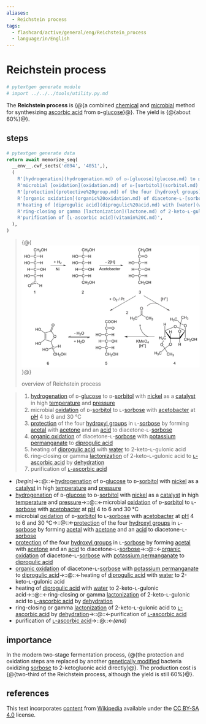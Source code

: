 ```yaml
---
aliases:
  - Reichstein process
tags:
  - flashcard/active/general/eng/Reichstein_process
  - language/in/English
---
```


# Reichstein process

```Python
# pytextgen generate module
# import ../../../tools/utility.py.md
```

The __Reichstein process__ is {@{a combined [chemical](chemical%20reaction.md) and [microbial](industrial%20fermentation.md) method for synthesizing [ascorbic acid](ascorbic%20acid.md) from ᴅ-[glucose](glucose.md)}@}. The yield is {@{about 60%}@}. <!--SR:!2025-04-17,409,250!2027-07-30,1114,330-->

## steps

```Python
# pytextgen generate data
return await memorize_seq(
  __env__.cwf_sects('d894', '4051',),
  (
    R'[hydrogenation](hydrogenation.md) of ᴅ-[glucose](glucose.md) to ᴅ-[sorbitol](sorbitol.md) with [nickel](nickel.md) as a [catalyst](catalysis.md) in high [temperature](temperature.md) and [pressure](pressure.md)',
    R'microbial [oxidation](oxidation.md) of ᴅ-[sorbitol](sorbitol.md) to ʟ-[sorbose](sorbose.md) with [acetobacter](acetobacter.md) at [pH](pH.md) 4 to 6 and 30 °C',
    R'[protection](protective%20group.md) of the four [hydroxyl groups](hydroxyl%20group.md) in ʟ-[sorbose](sorbose.md) by forming [acetal](acetal.md) with [acetone](acetone.md) and an [acid](acid.md) to diacetone-ʟ-[sorbose](sorbose.md)',
    R'[organic oxidation](organic%20oxidation.md) of diacetone-ʟ-[sorbose](sorbose.md) with [potassium permanganate](potassium%20permanganate.md) to [diprogulic acid](diprogulic%20acid.md)',
    R'heating of [diprogulic acid](diprogulic%20acid.md) with [water](water.md) to 2-keto-ʟ-gulonic acid',
    R'ring-closing or gamma [lactonization](lactone.md) of 2-keto-ʟ-gulonic acid to [ʟ-ascorbic acid](vitamin%20C.md) by [dehydration](dehydration%20reaction.md)',
    R'purification of [ʟ-ascorbic acid](vitamin%20C.md)',
  ),
)
```

> {@{![overview of Reichstein process](../../archives/Wikimedia%20Commons/Synthesis%20ascorbic%20acid.svg)}@}
>
> overview of Reichstein process <!--SR:!2025-08-25,522,255-->

<!--pytextgen generate section="d894"--><!-- The following content is generated at 2025-01-15T17:04:39.496890+08:00. Any edits will be overridden! -->

> 1. [hydrogenation](hydrogenation.md) of ᴅ-[glucose](glucose.md) to ᴅ-[sorbitol](sorbitol.md) with [nickel](nickel.md) as a [catalyst](catalysis.md) in high [temperature](temperature.md) and [pressure](pressure.md)
> 2. microbial [oxidation](oxidation.md) of ᴅ-[sorbitol](sorbitol.md) to ʟ-[sorbose](sorbose.md) with [acetobacter](acetobacter.md) at [pH](pH.md) 4 to 6 and 30 °C
> 3. [protection](protective%20group.md) of the four [hydroxyl groups](hydroxyl%20group.md) in ʟ-[sorbose](sorbose.md) by forming [acetal](acetal.md) with [acetone](acetone.md) and an [acid](acid.md) to diacetone-ʟ-[sorbose](sorbose.md)
> 4. [organic oxidation](organic%20oxidation.md) of diacetone-ʟ-[sorbose](sorbose.md) with [potassium permanganate](potassium%20permanganate.md) to [diprogulic acid](diprogulic%20acid.md)
> 5. heating of [diprogulic acid](diprogulic%20acid.md) with [water](water.md) to 2-keto-ʟ-gulonic acid
> 6. ring-closing or gamma [lactonization](lactone.md) of 2-keto-ʟ-gulonic acid to [ʟ-ascorbic acid](vitamin%20C.md) by [dehydration](dehydration%20reaction.md)
> 7. purification of [ʟ-ascorbic acid](vitamin%20C.md)

<!--/pytextgen-->

<!--pytextgen generate section="4051"--><!-- The following content is generated at 2025-01-15T17:04:39.480674+08:00. Any edits will be overridden! -->

- _(begin)_→::@::←[hydrogenation](hydrogenation.md) of ᴅ-[glucose](glucose.md) to ᴅ-[sorbitol](sorbitol.md) with [nickel](nickel.md) as a [catalyst](catalysis.md) in high [temperature](temperature.md) and [pressure](pressure.md) <!--SR:!2025-09-06,203,210!2027-01-08,969,330-->
- [hydrogenation](hydrogenation.md) of ᴅ-[glucose](glucose.md) to ᴅ-[sorbitol](sorbitol.md) with [nickel](nickel.md) as a [catalyst](catalysis.md) in high [temperature](temperature.md) and [pressure](pressure.md)→::@::←microbial [oxidation](oxidation.md) of ᴅ-[sorbitol](sorbitol.md) to ʟ-[sorbose](sorbose.md) with [acetobacter](acetobacter.md) at [pH](pH.md) 4 to 6 and 30 °C <!--SR:!2026-12-14,836,270!2026-03-05,663,270-->
- microbial [oxidation](oxidation.md) of ᴅ-[sorbitol](sorbitol.md) to ʟ-[sorbose](sorbose.md) with [acetobacter](acetobacter.md) at [pH](pH.md) 4 to 6 and 30 °C→::@::←[protection](protective%20group.md) of the four [hydroxyl groups](hydroxyl%20group.md) in ʟ-[sorbose](sorbose.md) by forming [acetal](acetal.md) with [acetone](acetone.md) and an [acid](acid.md) to diacetone-ʟ-[sorbose](sorbose.md) <!--SR:!2025-10-17,474,210!2025-03-28,13,130-->
- [protection](protective%20group.md) of the four [hydroxyl groups](hydroxyl%20group.md) in ʟ-[sorbose](sorbose.md) by forming [acetal](acetal.md) with [acetone](acetone.md) and an [acid](acid.md) to diacetone-ʟ-[sorbose](sorbose.md)→::@::←[organic oxidation](organic%20oxidation.md) of diacetone-ʟ-[sorbose](sorbose.md) with [potassium permanganate](potassium%20permanganate.md) to [diprogulic acid](diprogulic%20acid.md) <!--SR:!2027-09-27,968,250!2025-06-05,210,210-->
- [organic oxidation](organic%20oxidation.md) of diacetone-ʟ-[sorbose](sorbose.md) with [potassium permanganate](potassium%20permanganate.md) to [diprogulic acid](diprogulic%20acid.md)→::@::←heating of [diprogulic acid](diprogulic%20acid.md) with [water](water.md) to 2-keto-ʟ-gulonic acid <!--SR:!2025-04-21,60,252!2025-04-21,59,252-->
- heating of [diprogulic acid](diprogulic%20acid.md) with [water](water.md) to 2-keto-ʟ-gulonic acid→::@::←ring-closing or gamma [lactonization](lactone.md) of 2-keto-ʟ-gulonic acid to [ʟ-ascorbic acid](vitamin%20C.md) by [dehydration](dehydration%20reaction.md) <!--SR:!2025-09-13,201,230!2025-04-13,22,130-->
- ring-closing or gamma [lactonization](lactone.md) of 2-keto-ʟ-gulonic acid to [ʟ-ascorbic acid](vitamin%20C.md) by [dehydration](dehydration%20reaction.md)→::@::←purification of [ʟ-ascorbic acid](vitamin%20C.md) <!--SR:!2025-12-15,659,310!2025-09-10,180,230-->
- purification of [ʟ-ascorbic acid](vitamin%20C.md)→::@::←_(end)_ <!--SR:!2027-07-10,1191,350!2026-03-01,418,270-->

<!--/pytextgen-->

## importance

In the modern two-stage fermentation process, {@{the protection and oxidation steps are replaced by another [genetically modified](genetic%20engineering.md) bacteria oxidizing [sorbose](sorbose.md) to 2-ketogluonic acid directly}@}. The production cost is {@{two-third of the Reichstein process, although the yield is still 60%}@}. <!--SR:!2025-11-01,514,230!2026-08-05,896,330-->

## references

This text incorporates [content](https://en.wikipedia.org/wiki/Reichstein_process) from [Wikipedia](Wikipedia.md) available under the [CC BY-SA 4.0](https://creativecommons.org/licenses/by-sa/4.0/) license.
